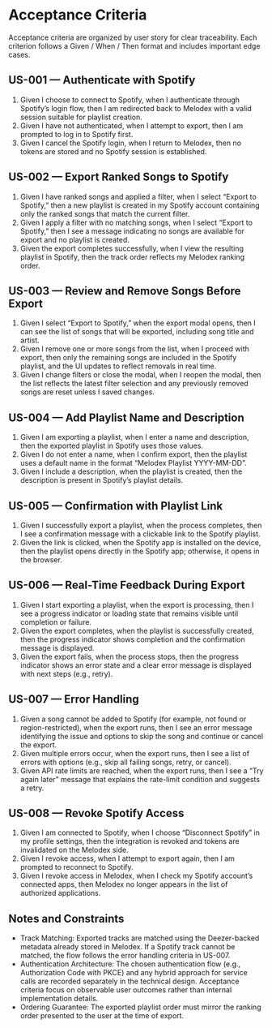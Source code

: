 # Acceptance Criteria

Acceptance criteria are organized by user story for clear traceability. Each criterion follows a Given / When / Then format and includes important edge cases.

## US-001 — Authenticate with Spotify

1. Given I choose to connect to Spotify, when I authenticate through Spotify’s login flow, then I am redirected back to Melodex with a valid session suitable for playlist creation.
2. Given I have not authenticated, when I attempt to export, then I am prompted to log in to Spotify first.
3. Given I cancel the Spotify login, when I return to Melodex, then no tokens are stored and no Spotify session is established.

## US-002 — Export Ranked Songs to Spotify

1. Given I have ranked songs and applied a filter, when I select “Export to Spotify,” then a new playlist is created in my Spotify account containing only the ranked songs that match the current filter.
2. Given I apply a filter with no matching songs, when I select “Export to Spotify,” then I see a message indicating no songs are available for export and no playlist is created.
3. Given the export completes successfully, when I view the resulting playlist in Spotify, then the track order reflects my Melodex ranking order.

## US-003 — Review and Remove Songs Before Export

1. Given I select “Export to Spotify,” when the export modal opens, then I can see the list of songs that will be exported, including song title and artist.
2. Given I remove one or more songs from the list, when I proceed with export, then only the remaining songs are included in the Spotify playlist, and the UI updates to reflect removals in real time.
3. Given I change filters or close the modal, when I reopen the modal, then the list reflects the latest filter selection and any previously removed songs are reset unless I saved changes.

## US-004 — Add Playlist Name and Description

1. Given I am exporting a playlist, when I enter a name and description, then the exported playlist in Spotify uses those values.
2. Given I do not enter a name, when I confirm export, then the playlist uses a default name in the format “Melodex Playlist YYYY-MM-DD”.
3. Given I include a description, when the playlist is created, then the description is present in Spotify’s playlist details.

## US-005 — Confirmation with Playlist Link

1. Given I successfully export a playlist, when the process completes, then I see a confirmation message with a clickable link to the Spotify playlist.
2. Given the link is clicked, when the Spotify app is installed on the device, then the playlist opens directly in the Spotify app; otherwise, it opens in the browser.

## US-006 — Real-Time Feedback During Export

1. Given I start exporting a playlist, when the export is processing, then I see a progress indicator or loading state that remains visible until completion or failure.
2. Given the export completes, when the playlist is successfully created, then the progress indicator shows completion and the confirmation message is displayed.
3. Given the export fails, when the process stops, then the progress indicator shows an error state and a clear error message is displayed with next steps (e.g., retry).

## US-007 — Error Handling

1. Given a song cannot be added to Spotify (for example, not found or region-restricted), when the export runs, then I see an error message identifying the issue and options to skip the song and continue or cancel the export.
2. Given multiple errors occur, when the export runs, then I see a list of errors with options (e.g., skip all failing songs, retry, or cancel).
3. Given API rate limits are reached, when the export runs, then I see a “Try again later” message that explains the rate-limit condition and suggests a retry.

## US-008 — Revoke Spotify Access

1. Given I am connected to Spotify, when I choose “Disconnect Spotify” in my profile settings, then the integration is revoked and tokens are invalidated on the Melodex side.
2. Given I revoke access, when I attempt to export again, then I am prompted to reconnect to Spotify.
3. Given I revoke access in Melodex, when I check my Spotify account’s connected apps, then Melodex no longer appears in the list of authorized applications.

## Notes and Constraints

- Track Matching: Exported tracks are matched using the Deezer-backed metadata already stored in Melodex. If a Spotify track cannot be matched, the flow follows the error handling criteria in US-007.  
- Authentication Architecture: The chosen authentication flow (e.g., Authorization Code with PKCE) and any hybrid approach for service calls are recorded separately in the technical design. Acceptance criteria focus on observable user outcomes rather than internal implementation details.  
- Ordering Guarantee: The exported playlist order must mirror the ranking order presented to the user at the time of export.  
